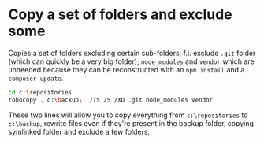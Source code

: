 # Copy a set of folders and exclude some

Copies a set of folders excluding certain sub-folders; f.i. exclude `.git` folder (which can quickly be a very big folder), `node_modules` and `vendor` which are unneeded because they can be reconstructed with an `npm install` and a `composer update`.

```bash
cd c:\repositories
robocopy . c:\backup\. /IS /S /XD .git node_modules vendor
```

These two lines will allow you to copy everything from `c:\repositories` to `c:\backup`, rewrite files even if they're present in the backup folder, copying symlinked folder and exclude a few folders.
